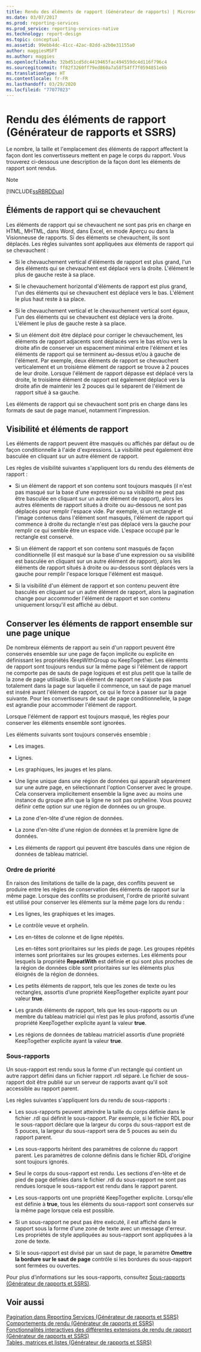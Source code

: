 ```yaml
---
title: Rendu des éléments de rapport (Générateur de rapports) | Microsoft Docs
ms.date: 03/07/2017
ms.prod: reporting-services
ms.prod_service: reporting-services-native
ms.technology: report-design
ms.topic: conceptual
ms.assetid: 99ebb4dc-41cc-42ac-82dd-a2b0e31155a0
author: maggiesMSFT
ms.author: maggies
ms.openlocfilehash: 32bd51cd5dc4419465fac494559dc4d116f796c4
ms.sourcegitcommit: ff82f3260ff79ed860a7a58f54ff7f0594851e6b
ms.translationtype: HT
ms.contentlocale: fr-FR
ms.lasthandoff: 03/29/2020
ms.locfileid: "77077023"
---
```

# <a name="rendering-report-items-report-builder-and-ssrs"></a>Rendu des éléments de rapport (Générateur de rapports et SSRS)
  Le nombre, la taille et l'emplacement des éléments de rapport affectent la façon dont les convertisseurs mettent en page le corps du rapport. Vous trouverez ci-dessous une description de la façon dont les éléments de rapport sont rendus.  
  
> [!NOTE]  
>  [!INCLUDE[ssRBRDDup](../../includes/ssrbrddup-md.md)]  
  
## <a name="overlapping-report-items"></a>Éléments de rapport qui se chevauchent  
 Les éléments de rapport qui se chevauchent ne sont pas pris en charge en HTML, MHTML, dans Word, dans Excel, en mode Aperçu ou dans la Visionneuse de rapports. Si des éléments se chevauchent, ils sont déplacés. Les règles suivantes sont appliquées aux éléments de rapport qui se chevauchent :  
  
-   Si le chevauchement vertical d'éléments de rapport est plus grand, l'un des éléments qui se chevauchent est déplacé vers la droite. L'élément le plus de gauche reste à sa place.  
  
-   Si le chevauchement horizontal d'éléments de rapport est plus grand, l'un des éléments qui se chevauchent est déplacé vers le bas. L'élément le plus haut reste à sa place.  
  
-   Si le chevauchement vertical et le chevauchement vertical sont égaux, l'un des éléments qui se chevauchent est déplacé vers la droite. L'élément le plus de gauche reste à sa place.  
  
-   Si un élément doit être déplacé pour corriger le chevauchement, les éléments de rapport adjacents sont déplacés vers le bas et/ou vers la droite afin de conserver un espacement minimal entre l'élément et les éléments de rapport qui se terminent au-dessus et/ou à gauche de l'élément. Par exemple, deux éléments de rapport se chevauchent verticalement et un troisième élément de rapport se trouve à 2 pouces de leur droite. Lorsque l'élément de rapport dépasse est déplacé vers la droite, le troisième élément de rapport est également déplacé vers la droite afin de maintenir les 2 pouces qui le séparent de l'élément de rapport situé à sa gauche.  
  
 Les éléments de rapport qui se chevauchent sont pris en charge dans les formats de saut de page manuel, notamment l'impression.  
  
## <a name="visibility-and-report-items"></a>Visibilité et éléments de rapport  
 Les éléments de rapport peuvent être masqués ou affichés par défaut ou de façon conditionnelle à l'aide d'expressions. La visibilité peut également être basculée en cliquant sur un autre élément de rapport.  
  
 Les règles de visibilité suivantes s'appliquent lors du rendu des éléments de rapport :  
  
-   Si un élément de rapport et son contenu sont toujours masqués (il n'est pas masqué sur la base d'une expression ou sa visibilité ne peut pas être basculée en cliquant sur un autre élément de rapport), alors les autres éléments de rapport situés à droite ou au-dessous ne sont pas déplacés pour remplir l'espace vide. Par exemple, si un rectangle et l'image contenus dans l'élément sont masqués, l'élément de rapport qui commence à droite du rectangle n'est pas déplacé vers la gauche pour remplir ce qui semble être un espace vide. L'espace occupé par le rectangle est conservé.  
  
-   Si un élément de rapport et son contenu sont masqués de façon conditionnelle (il est masqué sur la base d'une expression ou sa visibilité est basculée en cliquant sur un autre élément de rapport), alors les éléments de rapport situés à droite ou au-dessous sont déplacés vers la gauche pour remplir l'espace lorsque l'élément est masqué.  
  
-   Si la visibilité d'un élément de rapport et son contenu peuvent être basculés en cliquant sur un autre élément de rapport, alors la pagination change pour accommoder l'élément de rapport et son contenu uniquement lorsqu'il est affiché au début.  
  
## <a name="keeping-report-items-together-on-a-single-page"></a>Conserver les éléments de rapport ensemble sur une page unique  
 De nombreux éléments de rapport au sein d'un rapport peuvent être conservés ensemble sur une page de façon implicite ou explicite en définissant les propriétés KeepWithGroup ou KeepTogether. Les éléments de rapport sont toujours rendus sur la même page si l'élément de rapport ne comporte pas de sauts de page logiques et est plus petit que la taille de la zone de page utilisable. Si un élément de rapport ne s'ajuste pas totalement dans la page sur laquelle il commence, un saut de page manuel est inséré avant l'élément de rapport, ce qui le force à passer sur la page suivante. Pour les convertisseurs de saut de page conditionnellele, la page est agrandie pour accommoder l'élément de rapport.  
  
 Lorsque l'élément de rapport est toujours masqué, les règles pour conserver les éléments ensemble sont ignorées.  
  
 Les éléments suivants sont toujours conservés ensemble :  
  
-   Les images.  
  
-   Lignes.  
  
-   Les graphiques, les jauges et les plans.  
  
-   Une ligne unique dans une région de données qui apparaît séparément sur une autre page, en sélectionnant l'option Conserver avec le groupe. Cela conservera implicitement ensemble la ligne avec au moins une instance du groupe afin que la ligne ne soit pas orpheline. Vous pouvez définir cette option sur une région de données ou un groupe.  
  
-   La zone d'en-tête d'une région de données.  
  
-   La zone d'en-tête d'une région de données et la première ligne de données.  
  
-   Les éléments de rapport qui peuvent être basculés dans une région de données de tableau matriciel.  
  
### <a name="priority-order"></a>Ordre de priorité  
 En raison des limitations de taille de la page, des conflits peuvent se produire entre les règles de conservation des éléments de rapport sur la même page. Lorsque des conflits se produisent, l'ordre de priorité suivant est utilisé pour conserver les éléments sur la même page lors du rendu :  
  
-   Les lignes, les graphiques et les images.  
  
-   Le contrôle veuve et orphelin.  
  
-   Les en-têtes de colonne et de ligne répétés.  
  
     Les en-têtes sont prioritaires sur les pieds de page. Les groupes répétés internes sont prioritaires sur les groupes externes. Les éléments pour lesquels la propriété **RepeatWith** est définie et qui sont plus proches de la région de données cible sont prioritaires sur les éléments plus éloignés de la région de données.  
  
-   Les petits éléments de rapport, tels que les zones de texte ou les rectangles, assortis d’une propriété KeepTogether explicite ayant pour valeur **true**.  
  
-   Les grands éléments de rapport, tels que les sous-rapports ou un membre du tableau matriciel qui n’est pas le plus profond, assortis d’une propriété KeepTogether explicite ayant la valeur **true**.  
  
-   Les régions de données de tableau matriciel assortis d’une propriété KeepTogether explicite ayant la valeur **true**.  
  
### <a name="subreports"></a>Sous-rapports  
 Un sous-rapport est rendu sous la forme d'un rectangle qui contient un autre rapport défini dans un fichier rapport .rdl séparé. Le fichier de sous-rapport doit être publié sur un serveur de rapports avant qu'il soit accessible au rapport parent.  
  
 Les règles suivantes s'appliquent lors du rendu de sous-rapports :  
  
-   Les sous-rapports peuvent atteindre la taille du corps définie dans le fichier .rdl qui définit le sous-rapport. Par exemple, si le fichier RDL pour le sous-rapport déclare que la largeur du corps du sous-rapport est de 5 pouces, la largeur du sous-rapport sera de 5 pouces au sein du rapport parent.  
  
-   Les sous-rapports héritent des paramètres de colonne du rapport parent. Les paramètres de colonne définis dans le fichier RDL d'origine sont toujours ignorés.  
  
-   Seul le corps du sous-rapport est rendu. Les sections d'en-tête et de pied de page définies dans le fichier .rdl du sous-rapport ne sont pas rendues lorsque le sous-rapport est rendu dans le rapport parent.  
  
-   Les sous-rapports ont une propriété KeepTogether explicite. Lorsqu'elle est définie à **true**, tous les éléments du sous-rapport sont conservés sur la même page lorsque cela est possible.  
  
-   Si un sous-rapport ne peut pas être exécuté, il est affiché dans le rapport sous la forme d'une zone de texte avec un message d'erreur. Les propriétés de style appliquées au sous-rapport sont appliquées à la zone de texte.  
  
-   Si le sous-rapport est divisé par un saut de page, le paramètre **Omettre la bordure sur le saut de page** contrôle si les bordures du sous-rapport sont fermées ou ouvertes.  
  
 Pour plus d’informations sur les sous-rapports, consultez [Sous-rapports &#40;Générateur de rapports et SSRS&#41;](../../reporting-services/report-design/subreports-report-builder-and-ssrs.md).  
  
## <a name="see-also"></a>Voir aussi  
 [Pagination dans Reporting Services &#40;Générateur de rapports et SSRS&#41;](../../reporting-services/report-design/pagination-in-reporting-services-report-builder-and-ssrs.md)   
 [Comportements de rendu &#40;Générateur de rapports et SSRS&#41;](../../reporting-services/report-design/rendering-behaviors-report-builder-and-ssrs.md)   
 [Fonctionnalités interactives des différentes extensions de rendu de rapport &#40;Générateur de rapports et SSRS&#41;](../../reporting-services/report-builder/interactive-functionality-different-report-rendering-extensions.md)   
 [Tables, matrices et listes &#40;Générateur de rapports et SSRS&#41;](../../reporting-services/report-design/tables-matrices-and-lists-report-builder-and-ssrs.md)  
  
  
